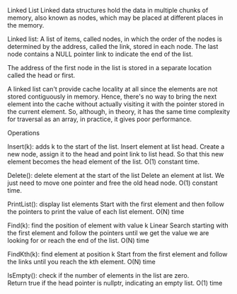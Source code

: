 Linked List
Linked data structures hold the data in multiple chunks of memory, also known as
nodes, which may be placed at different places in the memory.

Linked list: A list of items, called nodes, in which the order of the nodes is determined by the address, called the link, stored in each node. The last node contains a NULL pointer link to indicate the end of the list.

The address of the first node in the list is stored in a separate location called the head or first.

A linked list can't provide cache locality at all since the elements are not stored contiguously in memory. Hence, there's no way to bring the next element into the cache
without actually visiting it with the pointer stored in the current element. So, although,
in theory, it has the same time complexity for traversal as an array, in practice, it gives
poor performance.

Operations

Insert(k): adds k to the start of the list.
  Insert element at list head. Create a new node, assign it to the head and point link to list head. So that this new element becomes the head element of the list.
  O(1) constant time.

Delete(): delete element at the start of the list
  Delete an element at list. We just need to move one pointer and free the old head node.
  O(1) constant time.

PrintList(): display list elements
  Start with the first element and then follow the pointers to print the value of each list element.
  O(N) time

Find(k): find the position of element with value k
  Linear Search starting with the first element and follow the pointers until we get the value we are looking for or reach the end of the list.
  O(N) time

FindKth(k): find element at position k
  Start from the first element and follow the links until you reach the kth element.
  O(N) time

IsEmpty(): check if the number of elements in the list are zero.  
  Return true if the head pointer is nullptr, indicating an empty list.
  O(1) time
